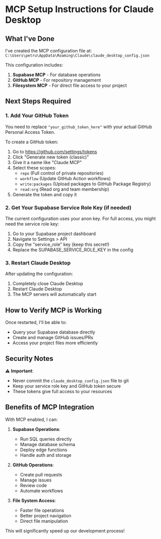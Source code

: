 # MCP Setup Instructions for Claude Desktop

## What I've Done

I've created the MCP configuration file at:
`C:\Users\petru\AppData\Roaming\Claude\claude_desktop_config.json`

This configuration includes:
1. **Supabase MCP** - For database operations
2. **GitHub MCP** - For repository management
3. **Filesystem MCP** - For direct file access to your project

## Next Steps Required

### 1. Add Your GitHub Token
You need to replace `"your_github_token_here"` with your actual GitHub Personal Access Token.

To create a GitHub token:
1. Go to https://github.com/settings/tokens
2. Click "Generate new token (classic)"
3. Give it a name like "Claude MCP"
4. Select these scopes:
   - `repo` (Full control of private repositories)
   - `workflow` (Update GitHub Action workflows)
   - `write:packages` (Upload packages to GitHub Package Registry)
   - `read:org` (Read org and team membership)
5. Generate the token and copy it

### 2. Get Your Supabase Service Role Key (if needed)
The current configuration uses your anon key. For full access, you might need the service role key:
1. Go to your Supabase project dashboard
2. Navigate to Settings > API
3. Copy the "service_role" key (keep this secret!)
4. Replace the SUPABASE_SERVICE_ROLE_KEY in the config

### 3. Restart Claude Desktop
After updating the configuration:
1. Completely close Claude Desktop
2. Restart Claude Desktop
3. The MCP servers will automatically start

## How to Verify MCP is Working

Once restarted, I'll be able to:
- Query your Supabase database directly
- Create and manage GitHub issues/PRs
- Access your project files more efficiently

## Security Notes

⚠️ **Important**: 
- Never commit the `claude_desktop_config.json` file to git
- Keep your service role key and GitHub token secure
- These tokens give full access to your resources

## Benefits of MCP Integration

With MCP enabled, I can:
1. **Supabase Operations**:
   - Run SQL queries directly
   - Manage database schema
   - Deploy edge functions
   - Handle auth and storage

2. **GitHub Operations**:
   - Create pull requests
   - Manage issues
   - Review code
   - Automate workflows

3. **File System Access**:
   - Faster file operations
   - Better project navigation
   - Direct file manipulation

This will significantly speed up our development process!